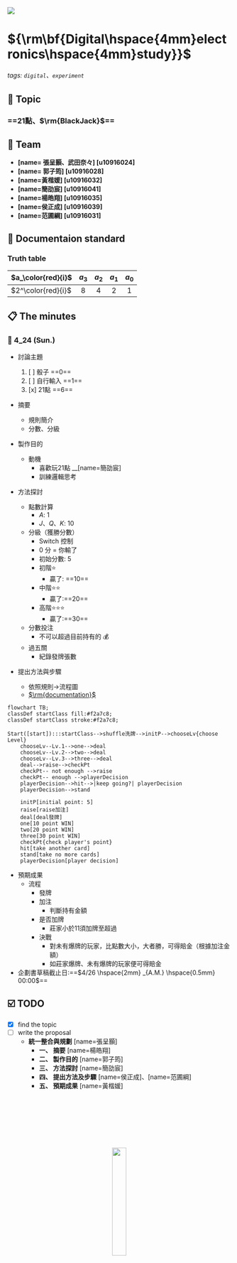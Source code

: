 ![](https://i.imgur.com/S3HWjUq.png)

${\rm\bf{Digital\hspace{4mm}electronics\hspace{4mm}study}}$
===

###### tags: `digital`、`experiment`

## :pushpin: Topic
### ==$21$點、$\rm{BlackJack}$==

## :construction_worker: Team
* **[name= 張呈顥、武田奈々] [u10916024]** 
* **[name= 郭子筠] [u10916028]**
* **[name=黃楷媛] [u10916032]**
* **[name=簡劭宸] [u10916041]**
* **[name=楊皓翔] [u10916035]**
* **[name=侯正成] [u10916039]**
* **[name=范圃綱] [u10916031]**
## :bookmark_tabs: Documentaion standard
### Truth table
| $a_\color{red}{i}$    |    $a_3$ |   $a_2$ |    $a_1$ |    $a_0$ |
| --------------------- |:--------:|:-------:|:--------:|:--------:|
|   $2^\color{red}{i}$  |   $8$    |   $4$   |   $2$    |   $1$    |


## :clipboard: The minutes
### :small_blue_diamond: 4_24 (Sun.)
- 討論主題
    1. [ ] 骰子 ==0==
    2. [ ] 自行輸入 ==1==
    3. [x] 21點 ==6==

- 摘要 
    - 規則簡介
    - 分數、分級
- 製作目的 
    - 動機
        - 喜歡玩$21$點 __[name=簡劭宸]
        - 訓練邏輯思考
- 方法探討 
    - 點數計算
        - $A$: $1$
        - $J、Q、K$: $10$
    - 分級（獲勝分數）
        - Switch 控制
        - $0$ 分 = 你輸了
        - 初始分數: $5$
        - 初階:star:
            - 贏了: ==$10$==
        - 中階:star::star:
            - 贏了:==$20$==
        - 高階:star::star::star:
            - 贏了:==$30$==
    - 分數投注
        - 不可以超過目前持有的 :moneybag:
    - 過五關
        - 紀錄發牌張數
- 提出方法與步驟 
    - 依照規則->流程圖
    - [$\rm{documentation}$](https://mermaid-js.github.io/mermaid/#/flowchart)

```mermaid
flowchart TB;
classDef startClass fill:#f2a7c8;
classDef startClass stroke:#f2a7c8;

Start([start]):::startClass-->shuffle洗牌-->initP-->chooseLv{choose Level}
    chooseLv--Lv.1-->one-->deal
    chooseLv--Lv.2-->two-->deal
    chooseLv--Lv.3-->three-->deal
    deal-->raise-->checkPt
    checkPt-- not enough -->raise
    checkPt-- enough -->playerDecision
    playerDecision-->hit-->|keep going?| playerDecision
    playerDecision-->stand
    
    initP[initial point: 5]
    raise[raise加注]
    deal[deal發牌]
    one[10 point WIN]
    two[20 point WIN]
    three[30 point WIN]
    checkPt{check player's point}
    hit[take another card]
    stand[take no more cards]
    playerDecision[player decision]
```

- 預期成果 
    - 流程
        - 發牌
        - 加注
            - 判斷持有金額
        - 是否加牌
            - 莊家小於$11$須加牌至超過
        - 決戰
            - 對未有爆牌的玩家，比點數大小，大者勝，可得賠金（根據加注金額）
            - 如莊家爆牌、未有爆牌的玩家便可得賠金
- 企劃書草稿截止日:==$4/26 \hspace{2mm} _{A.M.} \hspace{0.5mm} 00:00$==
## :ballot_box_with_check: TODO
- [x] find the topic
- [ ] write the proposal
    - **統一整合與規劃** [name=張呈顥]
        - **一、 摘要** [name=楊皓翔]
        - **二、 製作目的** [name=郭子筠]
        - **三、 方法探討** [name=簡劭宸]
        - **四、 提出方法及步驟** [name=侯正成]、[name=范圃綱]
        - **五、 預期成果** [name=黃楷媛]

<br><br><br><br><br><br>
<center style="margin-top=100px">
<img width=25% src="https://i.imgur.com/77lgjvD.png">
</center>